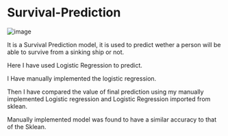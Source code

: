 # Survival-Prediction


![image](https://user-images.githubusercontent.com/90207953/180640793-c120f88e-ae8c-4bd8-b181-b9b65fb03f8b.png)

It is a Survival Prediction model, it is used to predict wether a person will be able to survive from a sinking ship or not.


Here I have used Logistic Regression to predict.


I Have manually implemented the logistic regression.


Then I have compared the value of final prediction using my manually implemented Logistic regression and Logistic Regression imported from sklean.


Manually implemented model was found to have a similar accuracy to that of the Sklean.

